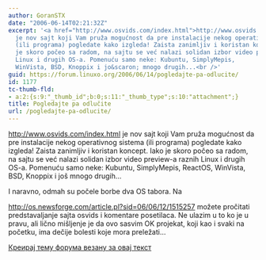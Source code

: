 ```yaml
---
author: GoranSTX
date: "2006-06-14T02:21:32Z"
excerpt: '<a href="http://www.osvids.com/index.html">http://www.osvids.com/index.html</a>
  je nov sajt koji Vam pruža mogućnost da pre instalacije nekog operativnog sistema
  (ili programa) pogledate kako izgleda! Zaista zanimljiv i koristan koncept. Iako
  je skoro počeo sa radom, na sajtu se već nalazi solidan izbor video preview-a raznih
  Linux i drugih OS-a. Pomenuću samo neke: Kubuntu, SimplyMepis,              ReactOS,
  WinVista, BSD, Knoppix i jo&scaron; mnogo drugih...<br />'
guid: https://forum.linuxo.org/2006/06/14/pogledajte-pa-odlucite/
id: 1177
tc-thumb-fld:
- a:2:{s:9:"_thumb_id";b:0;s:11:"_thumb_type";s:10:"attachment";}
title: Pogledajte pa odlučite
url: /pogledajte-pa-odlucite/
---
```

<http://www.osvids.com/index.html> je nov sajt koji Vam pruža mogućnost da pre instalacije nekog operativnog sistema (ili programa) pogledate kako izgleda! Zaista zanimljiv i koristan koncept. Iako je skoro počeo sa radom, na sajtu se već nalazi solidan izbor video preview-a raznih Linux i drugih OS-a. Pomenuću samo neke: Kubuntu, SimplyMepis, ReactOS, WinVista, BSD, Knoppix i jo&scaron; mnogo drugih&#8230;  
<!--break-->I naravno, odmah su počele borbe dva OS tabora. Na 

<http://os.newsforge.com/article.pl?sid=06/06/12/1515257> možete pročitati predstavaljanje sajta osvids i komentare posetilaca. Ne ulazim u to ko je u pravu, ali lično mi&scaron;ljenje je da ovo sasvim OK projekat, koji kao i svaki na početku, ima dečije bolesti koje mora preležati&#8230; 

[Креирај тему форума везану за овај текст](https://linuxo.org/nova-tema-na-forumu/?se_pid=1177)